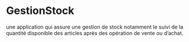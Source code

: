# GestionStock
une application qui assure une gestion de stock notamment le suivi de la quantité disponible des articles après des opération de vente ou d’achat.
